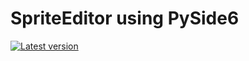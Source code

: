 # SpriteEditor using PySide6
[![Latest version](https://img.shields.io/github/v/release/nguray/PySideSpriteEd)](https://github.com/nguray/PySideSpriteEd/releases)